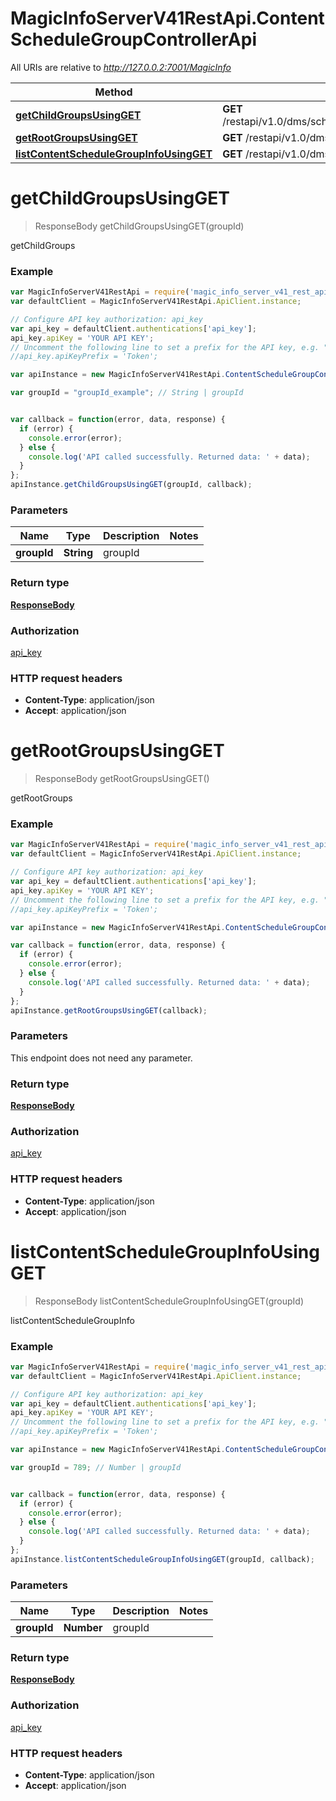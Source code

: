 # MagicInfoServerV41RestApi.ContentScheduleGroupControllerApi

All URIs are relative to *http://127.0.0.2:7001/MagicInfo*

Method | HTTP request | Description
------------- | ------------- | -------------
[**getChildGroupsUsingGET**](ContentScheduleGroupControllerApi.md#getChildGroupsUsingGET) | **GET** /restapi/v1.0/dms/schedule/contents/groups/{groupId}/child | getChildGroups
[**getRootGroupsUsingGET**](ContentScheduleGroupControllerApi.md#getRootGroupsUsingGET) | **GET** /restapi/v1.0/dms/schedule/contents/groups | getRootGroups
[**listContentScheduleGroupInfoUsingGET**](ContentScheduleGroupControllerApi.md#listContentScheduleGroupInfoUsingGET) | **GET** /restapi/v1.0/dms/schedule/contents/groups/{groupId} | listContentScheduleGroupInfo


<a name="getChildGroupsUsingGET"></a>
# **getChildGroupsUsingGET**
> ResponseBody getChildGroupsUsingGET(groupId)

getChildGroups

### Example
```javascript
var MagicInfoServerV41RestApi = require('magic_info_server_v41_rest_api');
var defaultClient = MagicInfoServerV41RestApi.ApiClient.instance;

// Configure API key authorization: api_key
var api_key = defaultClient.authentications['api_key'];
api_key.apiKey = 'YOUR API KEY';
// Uncomment the following line to set a prefix for the API key, e.g. "Token" (defaults to null)
//api_key.apiKeyPrefix = 'Token';

var apiInstance = new MagicInfoServerV41RestApi.ContentScheduleGroupControllerApi();

var groupId = "groupId_example"; // String | groupId


var callback = function(error, data, response) {
  if (error) {
    console.error(error);
  } else {
    console.log('API called successfully. Returned data: ' + data);
  }
};
apiInstance.getChildGroupsUsingGET(groupId, callback);
```

### Parameters

Name | Type | Description  | Notes
------------- | ------------- | ------------- | -------------
 **groupId** | **String**| groupId | 

### Return type

[**ResponseBody**](ResponseBody.md)

### Authorization

[api_key](../README.md#api_key)

### HTTP request headers

 - **Content-Type**: application/json
 - **Accept**: application/json

<a name="getRootGroupsUsingGET"></a>
# **getRootGroupsUsingGET**
> ResponseBody getRootGroupsUsingGET()

getRootGroups

### Example
```javascript
var MagicInfoServerV41RestApi = require('magic_info_server_v41_rest_api');
var defaultClient = MagicInfoServerV41RestApi.ApiClient.instance;

// Configure API key authorization: api_key
var api_key = defaultClient.authentications['api_key'];
api_key.apiKey = 'YOUR API KEY';
// Uncomment the following line to set a prefix for the API key, e.g. "Token" (defaults to null)
//api_key.apiKeyPrefix = 'Token';

var apiInstance = new MagicInfoServerV41RestApi.ContentScheduleGroupControllerApi();

var callback = function(error, data, response) {
  if (error) {
    console.error(error);
  } else {
    console.log('API called successfully. Returned data: ' + data);
  }
};
apiInstance.getRootGroupsUsingGET(callback);
```

### Parameters
This endpoint does not need any parameter.

### Return type

[**ResponseBody**](ResponseBody.md)

### Authorization

[api_key](../README.md#api_key)

### HTTP request headers

 - **Content-Type**: application/json
 - **Accept**: application/json

<a name="listContentScheduleGroupInfoUsingGET"></a>
# **listContentScheduleGroupInfoUsingGET**
> ResponseBody listContentScheduleGroupInfoUsingGET(groupId)

listContentScheduleGroupInfo

### Example
```javascript
var MagicInfoServerV41RestApi = require('magic_info_server_v41_rest_api');
var defaultClient = MagicInfoServerV41RestApi.ApiClient.instance;

// Configure API key authorization: api_key
var api_key = defaultClient.authentications['api_key'];
api_key.apiKey = 'YOUR API KEY';
// Uncomment the following line to set a prefix for the API key, e.g. "Token" (defaults to null)
//api_key.apiKeyPrefix = 'Token';

var apiInstance = new MagicInfoServerV41RestApi.ContentScheduleGroupControllerApi();

var groupId = 789; // Number | groupId


var callback = function(error, data, response) {
  if (error) {
    console.error(error);
  } else {
    console.log('API called successfully. Returned data: ' + data);
  }
};
apiInstance.listContentScheduleGroupInfoUsingGET(groupId, callback);
```

### Parameters

Name | Type | Description  | Notes
------------- | ------------- | ------------- | -------------
 **groupId** | **Number**| groupId | 

### Return type

[**ResponseBody**](ResponseBody.md)

### Authorization

[api_key](../README.md#api_key)

### HTTP request headers

 - **Content-Type**: application/json
 - **Accept**: application/json

